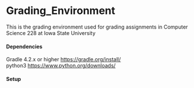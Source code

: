 # Grading_Environment

This is the grading environment used for grading assignments in Computer Science 228 at Iowa State University

#### Dependencies

Gradle 4.2.x or higher   https://gradle.org/install/
<br>
python3                  https://www.python.org/downloads/

#### Setup        
